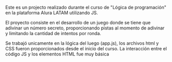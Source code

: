 Este es un projecto realizado durante el curso de "Lógica de programación" en la plataforma Alura LATAM utilizando JS.

El proyecto consiste en el desarrollo de un juego donde se tiene que adivinar un número secreto, proporcionando pistas al momento de adivinar y limitando
la cantidad de intentos por ronda.

Se trabajó unicamente en la lógica del luego (app.js), los archivos html y CSS fueron proporcionados desde el inicio del curso.
La interacción entre el código JS y los elementos HTML fue muy básica

